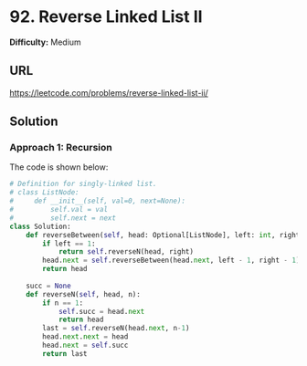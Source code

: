 # 92. Reverse Linked List II

**Difficulty:** Medium

## URL

https://leetcode.com/problems/reverse-linked-list-ii/

## Solution

### Approach 1: Recursion

The code is shown below:

```python
# Definition for singly-linked list.
# class ListNode:
#     def __init__(self, val=0, next=None):
#         self.val = val
#         self.next = next
class Solution:
    def reverseBetween(self, head: Optional[ListNode], left: int, right: int) -> Optional[ListNode]:
        if left == 1:
            return self.reverseN(head, right)
        head.next = self.reverseBetween(head.next, left - 1, right - 1)
        return head
           
    succ = None
    def reverseN(self, head, n):
        if n == 1:
            self.succ = head.next
            return head
        last = self.reverseN(head.next, n-1)
        head.next.next = head
        head.next = self.succ
        return last
```

